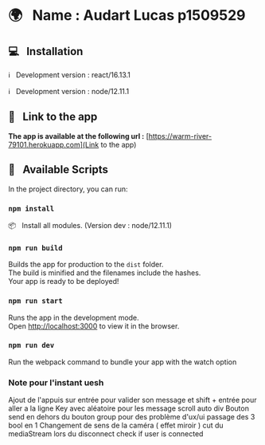 # :earth_africa: &nbsp; Name : Audart Lucas p1509529

## :computer: &nbsp; Installation

:information_source: &nbsp; Development version : react/16.13.1

:information_source: &nbsp; Development version : node/12.11.1

## :link: &nbsp; Link to the app

**The app is available at the following url :** [https://warm-river-79101.herokuapp.com](Link to the app)

## :page_facing_up: &nbsp; Available Scripts

In the project directory, you can run:

### `npm install`

:package: &nbsp; Install all modules.
(Version dev : node/12.11.1)

### `npm run build`

Builds the app for production to the `dist` folder.<br />
The build is minified and the filenames include the hashes.<br />
Your app is ready to be deployed!

### `npm run start`

Runs the app in the development mode.<br />
Open [http://localhost:3000](http://localhost:3000) to view it in the browser.

### `npm run dev`

Run the webpack command to bundle your app with the watch option

### Note pour l'instant uesh

Ajout de l'appuis sur entrée pour valider son message et shift + entrée pour aller a la ligne
Key avec aléatoire pour les message
scroll auto div
Bouton send en dehors du bouton group pour des problème d'ux/ui
passage des 3 bool en 1
Changement de sens de la caméra ( effet miroir )
cut du mediaStream lors du disconnect
check if user is connected

